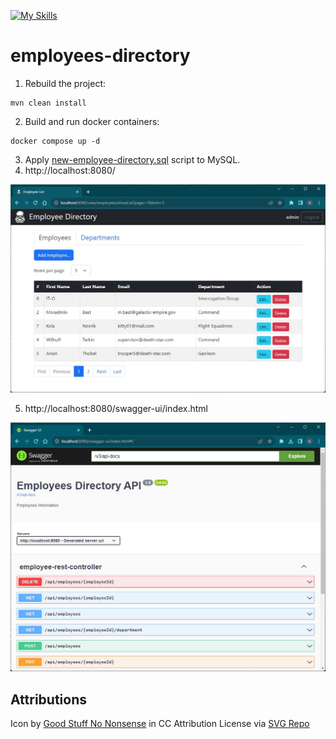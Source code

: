 [![My Skills](https://skillicons.dev/icons?i=java,spring,hibernate,mysql,html,bootstrap,docker&theme=light)](https://skillicons.dev)
# employees-directory

1. Rebuild the project:
```
mvn clean install
```
2. Build and run docker containers:
```
docker compose up -d
```
3. Apply [new-employee-directory.sql](./new-employee-directory.sql) script to MySQL.
4. http://localhost:8080/

![screenshot](/src/main/resources/static/images/screenshot.jpg?raw=true)

5. http://localhost:8080/swagger-ui/index.html

![screenshot2](/src/main/resources/static/images/screenshot2.jpg?raw=true)

## Attributions

Icon by <a href="https://goodstuffnononsense.com/hand-drawn-icons/space-icons/?ref=svgrepo.com" target="_blank">Good Stuff No Nonsense</a> in CC Attribution License via <a href="https://www.svgrepo.com/" target="_blank">SVG Repo</a>

